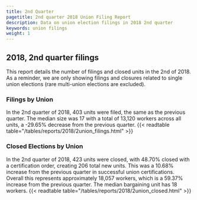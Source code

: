 ```yaml
---
title: 2nd Quarter 
pagetitle: 2nd quarter 2018 Union Filing Report
description: Data on union election filings in 2018 2nd quarter 
keywords: union filings
weight: 1
---
```


## 2018, 2nd quarter filings

This report details the number of filings and closed units in the 2nd of 2018. As a reminder, we are only showing filings and closures related to single union elections (rare multi-union elections are excluded).

### Filings by Union
In the 2nd quarter of 2018, 403 units were filed, the same as the previous quarter. The median size was 17 with a total of 13,120 workers across all units, a -29.65% decrease from the previous quarter.
{{< readtable table="/tables/reports/2018/2union_filings.html" >}}

### Closed Elections by Union
In the 2nd quarter of 2018, 423 units were closed, with 48.70% closed with a certification order, creating 206 total new units. This was a 10.68% increase from the previous quarter in successful union certifications. Overall this represents approximately 18,057 workers, which is a 59.37% increase from the previous quarter. The median bargaining unit has 18 workers.
{{< readtable table="/tables/reports/2018/2union_closed.html" >}}
